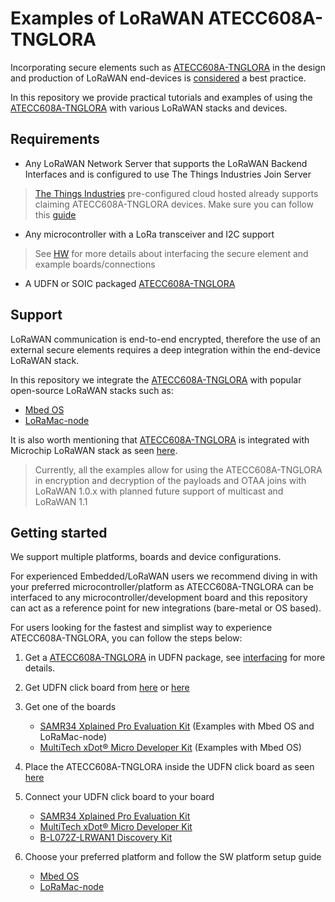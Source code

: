 # Examples of LoRaWAN ATECC608A-TNGLORA

Incorporating secure elements such as [ATECC608A-TNGLORA](https://www.microchip.com/wwwproducts/en/ATECC608A-TNGLORA) in the design and production of LoRaWAN end-devices is [considered](https://www.linkedin.com/pulse/securing-lorawan-secure-elements-johan-stokking/) a best practice.

In this repository we provide practical tutorials and examples of using the [ATECC608A-TNGLORA](https://www.microchip.com/wwwproducts/en/ATECC608A-TNGLORA) with various LoRaWAN stacks and devices.

## Requirements

- Any LoRaWAN Network Server that supports the LoRaWAN Backend Interfaces and is configured to use The Things Industries Join Server

> [The Things Industries](https://www.thethingsindustries.com/technology) pre-configured cloud hosted already supports claiming ATECC608A-TNGLORA devices. Make sure you can follow this [guide](https://enterprise.thethingsstack.io/v3.5.3/guides/claim-atecc608a/)

- Any microcontroller with a LoRa transceiver and I2C support

> See [HW](./HW) for more details about interfacing the secure element and example boards/connections

- A UDFN or SOIC packaged [ATECC608A-TNGLORA](https://www.microchip.com/wwwproducts/en/ATECC608A-TNGLORA)

## Support
LoRaWAN communication is end-to-end encrypted, therefore the use of an external secure elements requires a deep integration within the end-device LoRaWAN stack.

In this repository we integrate the [ATECC608A-TNGLORA](https://www.microchip.com/wwwproducts/en/ATECC608A-TNGLORA) with popular open-source LoRaWAN stacks such as:

- [Mbed OS](https://github.com/ARMmbed/mbed-os)
- [LoRaMac-node](https://github.com/Lora-net/LoRaMac-node)

It is also worth mentioning that [ATECC608A-TNGLORA](https://www.microchip.com/wwwproducts/en/ATECC608A-TNGLORA) is integrated with Microchip LoRaWAN stack as seen [here](https://github.com/MicrochipTech/cryptoauthlib/wiki/TTN-Getting-Started).

> Currently, all the examples allow for using the ATECC608A-TNGLORA in encryption and decryption of the payloads and OTAA joins with LoRaWAN 1.0.x with planned future support of multicast and LoRaWAN 1.1

## Getting started
We support multiple platforms, boards and device configurations.

For experienced Embedded/LoRaWAN users we recommend diving in with your preferred microcontroller/platform as ATECC608A-TNGLORA can be interfaced to any microcontroller/development board and this repository can act as a reference point for new integrations (bare-metal or OS based).

For users looking for the fastest and simplist way to experience ATECC608A-TNGLORA, you can follow the steps below:

1. Get a [ATECC608A-TNGLORA](https://www.microchip.com/wwwproducts/en/ATECC608A-TNGLORA) in UDFN package, see [interfacing](./HW/interfacing.md) for more details.

2. Get UDFN click board from [here](https://www.microchip.com/DevelopmentTools/ProductDetails/AT88CKSCKTUDFN-XPRO) or [here](https://www.mikroe.com/secure-udfn-click)

3. Get one of the boards
	- [SAMR34 Xplained Pro Evaluation Kit](https://www.microchip.com/DevelopmentTools/ProductDetails/dm320111) (Examples with Mbed OS and LoRaMac-node)
 	- [MultiTech xDot® Micro Developer Kit](https://www.multitech.com/brands/micro-xdot-devkit) (Examples with Mbed OS)

4. Place the ATECC608A-TNGLORA inside the UDFN click board as seen [here](./HW/interfacing.md#how-to-use)

5. Connect your UDFN click board to your board
	- [SAMR34 Xplained Pro Evaluation Kit](./HW/samr34_xplained.md)
	- [MultiTech xDot® Micro Developer Kit](./HW/xdot.md)
	- [B-L072Z-LRWAN1 Discovery Kit](./HW/disco-l072cz.md)

6. Choose your preferred platform and follow the SW platform setup guide
	- [Mbed OS](./mbed-os/README.md)
	- [LoRaMac-node](./LoRaMac-node/README.md)
